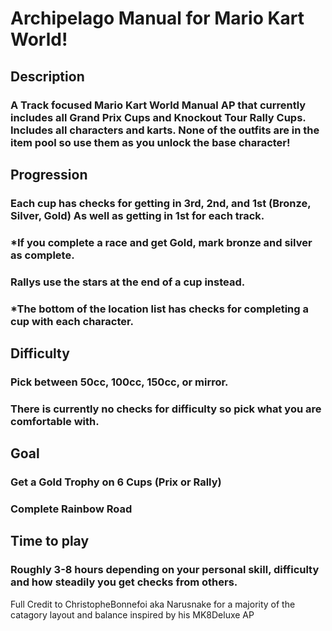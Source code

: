 # Archipelago Manual for Mario Kart World!

## Description
### A Track focused Mario Kart World Manual AP that currently includes all Grand Prix Cups and Knockout Tour Rally Cups. Includes all characters and karts. None of the outfits are in the item pool so use them as you unlock the base character!

## Progression

### Each cup has checks for getting in 3rd, 2nd, and 1st (Bronze, Silver, Gold) As well as getting in 1st for each track.
### *If you complete a race and get Gold, mark bronze and silver as complete. 

### Rallys use the stars at the end of a cup instead. 


### *The bottom of the location list has checks for completing a cup with each character.

## Difficulty

### Pick between 50cc, 100cc, 150cc, or mirror. 
### There is currently no checks for difficulty so pick what you are comfortable with.

## Goal
### Get a Gold Trophy on 6 Cups (Prix or Rally) 
### Complete Rainbow Road

## Time to play
### Roughly 3-8 hours depending on your personal skill, difficulty and how steadily you get checks from others.


Full Credit to ChristopheBonnefoi aka Narusnake for a majority of the catagory layout and balance inspired by his MK8Deluxe AP 
